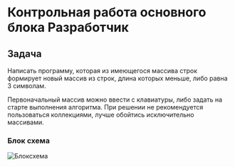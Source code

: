 # Контрольная работа основного блока Разработчик

## Задача
Написать программу, которая из имеющегося массива строк формирует новый массив из строк, длина которых меньше, либо равна 3 символам. 

Первоначальный массив можно ввести с клавиатуры, либо задать на старте выполнения алгоритма. При решении не рекомендуется пользоваться коллекциями, лучше обойтись исключительно массивами.

### Блок схема

![Блоксхема](Array_3Token.jpg)

